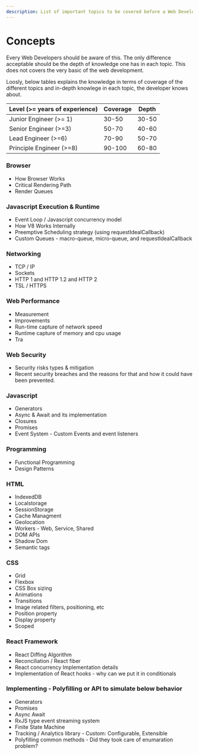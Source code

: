 ```yaml
---
description: List of important topics to be covered before a Web Developer's Interview
---
```


# Concepts

Every Web Developers should be aware of this. The only difference acceptable should be the depth of knowledge one has in each topic. This does not covers the very basic of the web development.&#x20;

Loosly, below tables explains the knowledge in terms of coverage of the different topics and in-depth knowlege in each topic, the developer knows about.

| Level (>= years of experience) | Coverage | Depth |
| ------------------------------ | -------- | ----- |
| Junior Engineer (>= 1)         | 30-50    | 30-50 |
| Senior Engineer (>=3)          | 50-70    | 40-60 |
| Lead Engineer (>=6)            | 70-90    | 50-70 |
| Principle Engineer (>=8)       | 90-100   | 60-80 |

### Browser

* How Browser Works
* Critical Rendering Path
* Render Queues

### Javascript Execution & Runtime

* Event Loop / Javascript concurrency model
* How V8 Works Internally
* Preemptive Scheduling strategy (using requestIdealCallback)
* Custom Queues - macro-queue, micro-queue, and requestIdealCallback

### Networking

* TCP / IP
* Sockets
* HTTP 1 and HTTP 1.2 and HTTP 2
* TSL / HTTPS

### Web Performance

* Measurement
* Improvements
* Run-time capture of network speed
* Runtime capture of memory and cpu usage
* Tra

### Web Security

* Security risks types & mitigation&#x20;
* Recent security breaches and the reasons for that and how it could have been prevented.

### Javascript

* Generators
* Async & Await and its implementation
* Closures
* Promises
* Event System - Custom Events and event listeners

### Programming

* Functional Programming
* Design Patterns

### HTML

* IndexedDB
* Localstorage
* SessionStorage
* Cache Managment
* Geolocation
* Workers - Web, Service, Shared
* DOM APIs
* Shadow Dom
* Semantic tags

### CSS&#x20;

* Grid
* Flexbox
* CSS Box sizing
* Animations
* Transitions
* Image related filters, positioning, etc
* Position property
* Display property
* Scoped

### React Framework

* React Diffing Algorithm
* Reconciliation / React fiber
* React concurrency Implementation details
* Implementation of React hooks - why can we put it in conditionals

### Implementing - Polyfilling or API to simulate below behavior

* Generators
* Promises
* Async Await
* RxJS type event streaming system
* Finite State Machine
* Tracking / Analytics library - Custom: Configurable, Extensible
* Polyfilling common methods - Did they took care of enumaration problem?
